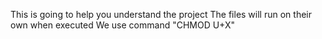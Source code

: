 This is going to help you understand the project
The files will run on their own when executed
We use command "CHMOD U+X"
